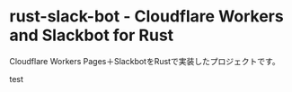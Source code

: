 # rust-slack-bot  -  Cloudflare Workers and Slackbot for Rust

Cloudflare Workers Pages＋SlackbotをRustで実装したプロジェクトです。

test
